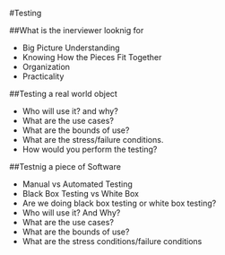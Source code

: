 #Testing

##What is the inerviewer looknig for
*  Big Picture Understanding
*  Knowing How the Pieces Fit Together
*  Organization
*  Practicality

##Testing a real world object
*  Who will use it? and why?
*  What are the use cases?
*  What are the bounds of use?
*  What are the stress/failure conditions.
*  How would you perform the testing?

##Testnig a piece of Software
*  Manual vs Automated Testing
*  Black Box Testing vs White Box
*  Are we doing black box testing or white box testing?
*  Who will use it? And Why?
*  What are the use cases?
*  What are the bounds of use?
*  What are the stress conditions/failure conditions



